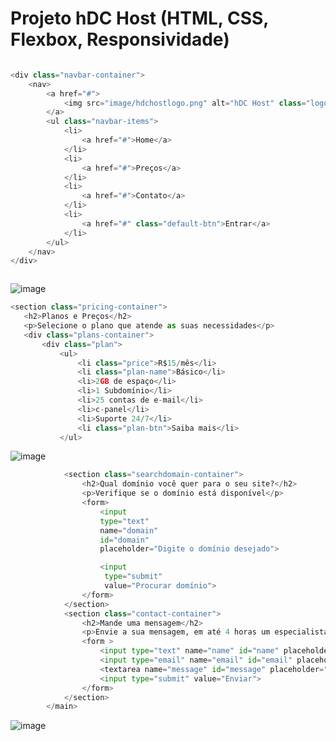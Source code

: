 # Projeto hDC Host (HTML, CSS, Flexbox, Responsividade)

```python

<div class="navbar-container">
    <nav>
        <a href="#">
            <img src="image/hdchostlogo.png" alt="hDC Host" class="logo">
        </a>
        <ul class="navbar-items">
            <li>
                <a href="#">Home</a>
            </li>
            <li>
                <a href="#">Preços</a>
            </li>
            <li>
                <a href="#">Contato</a>
            </li>
            <li>
                <a href="#" class="default-btn">Entrar</a>
            </li>
        </ul>
    </nav>
</div>



```
![image](https://user-images.githubusercontent.com/33934341/204114888-5dc8169e-de9b-43db-9b41-34885e0e122d.png)


```python
<section class="pricing-container">
   <h2>Planos e Preços</h2>
   <p>Selecione o plano que atende as suas necessidades</p>
   <div class="plans-container">
       <div class="plan">
           <ul>
               <li class="price">R$15/mês</li>
               <li class="plan-name">Básico</li>
               <li>2GB de espaço</li>
               <li>1 Subdomínio</li>
               <li>25 contas de e-mail</li>
               <li>c-panel</li>
               <li>Suporte 24/7</li>
               <li class="plan-btn">Saiba mais</li>
           </ul>

```
![image](https://user-images.githubusercontent.com/33934341/204114836-84014a98-8b82-4199-b58e-b6bd629a8cad.png)

```python
            <section class="searchdomain-container">
                <h2>Qual domínio você quer para o seu site?</h2>
                <p>Verifique se o domínio está disponível</p>
                <form>
                    <input 
                    type="text"
                    name="domain"
                    id="domain"
                    placeholder="Digite o domínio desejado">

                    <input
                     type="submit" 
                     value="Procurar domínio">
                </form>
            </section>
            <section class="contact-container">
                <h2>Mande uma mensagem</h2>
                <p>Envie a sua mensagem, em até 4 horas um especialista estrará em contato</p>
                <form >
                    <input type="text" name="name" id="name" placeholder="Seu nome">
                    <input type="email" name="email" id="email" placeholder="Digite seu email">
                    <textarea name="message" id="message" placeholder="Descreva o que você precisa ou o seu projeto"></textarea>
                    <input type="submit" value="Enviar">
                </form>
            </section>
        </main>
```
![image](https://user-images.githubusercontent.com/33934341/204114917-a882fb8a-07d3-433e-bd20-b74a8790f3de.png)
